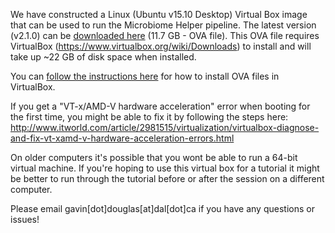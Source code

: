 We have constructed a Linux (Ubuntu v15.10 Desktop) Virtual Box image that can be used to run the Microbiome Helper pipeline. The latest version (v2.1.0) can be [downloaded here](https://www.dropbox.com/s/vj0ke0ig7zpvieb/MicrobiomeHelper_v2.1.0.ova?dl=1) (11.7 GB - OVA file). This OVA file requires VirtualBox (https://www.virtualbox.org/wiki/Downloads) to install and will take up ~22 GB of disk space when installed.

You can [follow the instructions here](https://www.maketecheasier.com/import-export-ova-files-in-virtualbox) for how to install OVA files in VirtualBox.

If you get a "VT-x/AMD-V hardware acceleration" error when booting for the first time, you might be able to fix it by following the steps here: http://www.itworld.com/article/2981515/virtualization/virtualbox-diagnose-and-fix-vt-xamd-v-hardware-acceleration-errors.html

On older computers it's possible that you wont be able to run a 64-bit virtual machine. If you're hoping to use this virtual box for a tutorial it might be better to run through the tutorial before or after the session on a different computer.

Please email gavin[dot]douglas[at]dal[dot]ca if you have any questions or issues!